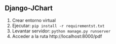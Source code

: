 ## Django-JChart

1.  Crear entorno virtual
2.  Ejecutar: 
  `pip install -r requirementst.txt`
3. Levantar servidor:
  `python manage.py runserver`
4. Acceder a la ruta http://localhost:8000/pdf
